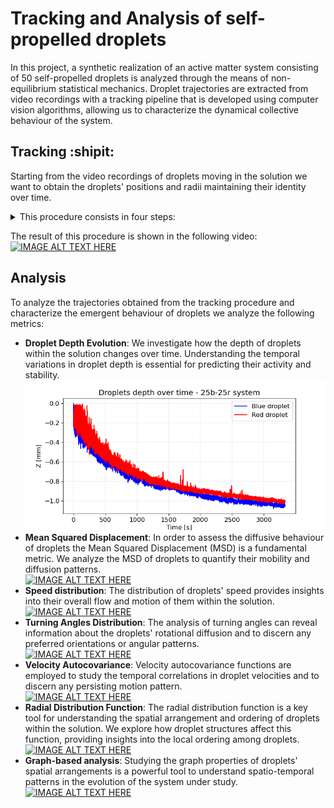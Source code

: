 
# Tracking and Analysis of self-propelled droplets
In this project, a synthetic realization of an active matter system consisting of 50 self-propelled droplets is analyzed through the means of non-equilibrium statistical mechanics.
Droplet trajectories are extracted from video recordings with a tracking pipeline that is developed using computer vision algorithms, allowing us to characterize the dynamical collective behaviour of the system.

## Tracking :shipit:
Starting from the video recordings of droplets moving in the solution we want to obtain the droplets' positions and radii maintaining their identity over time. 
<details>
<summary>This procedure consists in four steps:</summary>

* **Pre-processing**: prepares the frame images for the detection algorithm
* **Detection**: individuates droplet's positions and radii at each frame of the video recording.
* **Linking**: connects droplets' features over consecutive frames, preserving droplets identity.
* **Post-processing**: cleans the resulting trajectoris from spurious features detected.
 
</details>

The result of this procedure is shown in the following video: \
[![IMAGE ALT TEXT HERE](https://img.youtube.com/vi/mFZVwmfTjt4/0.jpg)](https://youtu.be/mFZVwmfTjt4)



## Analysis
To analyze the trajectories obtained from the tracking procedure and characterize the emergent behaviour of droplets we analyze the following metrics:
* **Droplet Depth Evolution**: We investigate how the depth of droplets within the solution changes over time. Understanding the temporal variations in droplet depth is essential for predicting their activity and stability.\
  ![Algorithm schema](./analysis/25b_25r/results/dimension_analysis/depth_over_time.png)
* **Mean Squared Displacement**: In order to assess the diffusive behaviour of droplets the Mean Squared Displacement (MSD) is a fundamental metric. We analyze the MSD of droplets to quantify their mobility and diffusion patterns.\
  [![IMAGE ALT TEXT HERE](https://img.youtube.com/vi/eR5VQMx4XTg/0.jpg)](https://youtu.be/eR5VQMx4XTg) 
* **Speed distribution**: The distribution of droplets' speed provides insights into their overall flow and motion of them within the solution.\
  [![IMAGE ALT TEXT HERE](https://img.youtube.com/vi/QtE-vz68Fr4/0.jpg)](https://youtu.be/QtE-vz68Fr4) 
* **Turning Angles Distribution**: The analysis of turning angles can reveal information about the droplets' rotational diffusion and to discern any preferred orientations or angular patterns.\
  [![IMAGE ALT TEXT HERE](https://img.youtube.com/vi/gJAibRhk0do/0.jpg)](https://youtu.be/gJAibRhk0do) 
* **Velocity Autocovariance**: Velocity autocovariance functions are employed to study the temporal correlations in droplet velocities and to discern any persisting motion pattern.\
  [![IMAGE ALT TEXT HERE](https://img.youtube.com/vi/vi6TDrVdihc/0.jpg)](https://youtu.be/vi6TDrVdihc) 
* **Radial Distribution Function**: The radial distribution function is a key tool for understanding the spatial arrangement and ordering of droplets within the solution. We explore how droplet structures affect this function, providing insights into the local ordering among droplets.\
  [![IMAGE ALT TEXT HERE](https://img.youtube.com/vi/EKGpsmnj62w/0.jpg)](https://youtu.be/EKGpsmnj62w)  
* **Graph-based analysis**: Studying the graph properties of droplets' spatial arrangements is a powerful tool to understand spatio-temporal patterns in the evolution of the system under study.\
  [![IMAGE ALT TEXT HERE](https://img.youtube.com/vi/KpIMomKnQ_A/0.jpg)](https://youtu.be/KpIMomKnQ_A)

